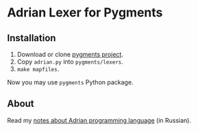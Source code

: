 # Adrian Lexer for Pygments

## Installation
1. Download or clone [pygments project](http://pygments.org/).
2. Copy `adrian.py` into `pygments/lexers`.
3. `make mapfiles`.

Now you may use `pygments` Python package.

## About
Read my [notes about Adrian programming language](http://adrian.calendarius.org/blog/) (in Russian).

